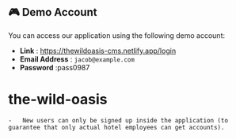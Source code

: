 ## 🎮 Demo Account

You can access our application using the following demo account:
-   **Link** : https://thewildoasis-cms.netlify.app/login
-   **Email Address** : `jacob@example.com`
-   **Password** :pass0987


# the-wild-oasis

    -   New users can only be signed up inside the application (to guarantee that only actual hotel employees can get accounts).